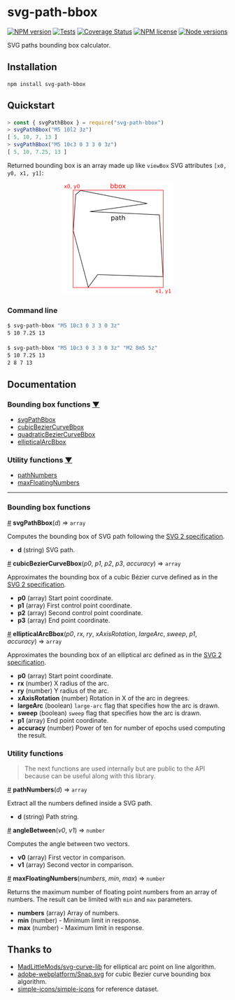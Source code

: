 # svg-path-bbox

[![NPM version](https://img.shields.io/npm/v/svg-path-bbox)](https://www.npmjs.com/package/svg-path-bbox) [![Tests](https://img.shields.io/travis/mondeja/svg-path-bbox?label=tests)](https://travis-ci.com/github/mondeja/svg-path-bbox) [![Coverage Status](https://coveralls.io/repos/github/mondeja/svg-path-bbox/badge.svg?branch=master)](https://coveralls.io/github/mondeja/svg-path-bbox?branch=master) [![NPM license](https://img.shields.io/npm/l/svg-path-bbox?color=brightgreen)](https://github.com/mondeja/svg-path-bbox/blob/master/LICENSE) [![Node versions](https://img.shields.io/node/v/svg-path-bbox)](https://www.npmjs.com/package/svg-path-bbox)

SVG paths bounding box calculator.

## Installation

```
npm install svg-path-bbox
```

## Quickstart

```javascript
> const { svgPathBbox } = require("svg-path-bbox")
> svgPathBbox("M5 10l2 3z")
[ 5, 10, 7, 13 ]
> svgPathBbox("M5 10c3 0 3 3 0 3z")
[ 5, 10, 7.25, 13 ]
```

Returned bounding box is an array made up like `viewBox` SVG attributes `[x0, y0, x1, y1]`:

<p align="center">
  <img width="256" height="256" src="svg-path-bbox.png">
</p>

### Command line

```bash
$ svg-path-bbox "M5 10c3 0 3 3 0 3z"
5 10 7.25 13

$ svg-path-bbox "M5 10c3 0 3 3 0 3z" "M2 8m5 5z"
5 10 7.25 13
2 8 7 13
```

## Documentation

### Bounding box functions [▼](https://github.com/mondeja/svg-path-bbox#bounding-box-functions)
- [svgPathBbox](https://github.com/mondeja/svg-path-bbox/blob/master/README.md#svgPathBbox)
- [cubicBezierCurveBbox](https://github.com/mondeja/svg-path-bbox/blob/master/README.md#cubicBezierCurveBbox)
- [quadraticBezierCurveBbox](https://github.com/mondeja/svg-path-bbox/blob/master/README.md#quadraticBezierCurveBbox)
- [ellipticalArcBbox](https://github.com/mondeja/svg-path-bbox/blob/master/README.md#ellipticalArcBbox)

### Utility functions [▼](https://github.com/mondeja/svg-path-bbox#utility-functions)
- [pathNumbers](https://github.com/mondeja/svg-path-bbox/blob/master/README.md#pathNumbers)
- [maxFloatingNumbers](https://github.com/mondeja/svg-path-bbox/blob/master/README.md#maxFloatingNumbers)

________________________________________________________________________________

### Bounding box functions

<a name="svgPathBbox" href="#svgPathBbox">#</a> <b>svgPathBbox</b>(<i>d</i>) ⇒ `array`

Computes the bounding box of SVG path following the [SVG 2 specification](https://www.w3.org/TR/SVG/paths.html).

- **d** (string) SVG path. 

<a name="cubicBezierCurveBbox" href="#cubicBezierCurveBbox">#</a> <b>cubicBezierCurveBbox</b>(<i>p0</i>, <i>p1</i>, <i>p2</i>, <i>p3</i>, <i>accuracy</i>) ⇒ `array`

Approximates the bounding box of a cubic Bézier curve defined as in the [SVG 2 specification](https://www.w3.org/TR/SVG2/paths.html#PathDataCubicBezierCommands).

- **p0** (array) Start point coordinate.
- **p1** (array) First control point coordinate.
- **p2** (array) Second control point coordinate.
- **p3** (array) End point coordinate.

<a name="ellipticalArcBbox" href="#ellipticalArcBbox">#</a> <b>ellipticalArcBbox</b>(<i>p0</i>, <i>rx</i>, <i>ry</i>, <i>xAxisRotation</i>, <i>largeArc</i>, <i>sweep</i>, <i>p1</i>, <i>accuracy</i>) ⇒ `array`

Approximates the bounding box of an elliptical arc defined as in the [SVG 2 specification](https://www.w3.org/TR/SVG2/paths.html#PathDataEllipticalArcCommands).

- **p0** (array) Start point coordinate.
- **rx** (number) X radius of the arc.
- **ry** (number) Y radius of the arc.
- **xAxisRotation** (number) Rotation in X of the arc in degrees.
- **largeArc** (boolean) `large-arc` flag that specifies how the arc is drawn.
- **sweep** (boolean) `sweep` flag that specifies how the arc is drawn.
- **p1** (array) End point coordinate.
- **accuracy** (number) Power of ten for number of epochs used computing the result.

### Utility functions

> The next functions are used internally but are public to the API because can be useful along with this library.

<a name="pathNumbers" href="#pathNumbers">#</a> <b>pathNumbers</b>(<i>d</i>) ⇒ `array`

Extract all the numbers defined inside a SVG path.

- **d** (string) Path string.

<a name="angleBetween" href="#angleBetween">#</a> <b>angleBetween</b>(<i>v0</i>, <i>v1</i>) ⇒ `number`

Computes the angle between two vectors.

- **v0** (array) First vector in comparison.
- **v1** (array) Second vector in comparison.

<a name="maxFloatingNumbers" href="#maxFloatingNumbers">#</a> <b>maxFloatingNumbers</b>(<i>numbers</i>, <i>min</i>, <i>max</i>) ⇒ `number`

Returns the maximum number of floating point numbers from an array of numbers. The result can be limited with `min` and `max` parameters.

- **numbers** (array) Array of numbers.
- **min** (number) - Minimum limit in response.
- **max** (number) - Maximum limit in response.

## Thanks to
- [MadLittleMods/svg-curve-lib](https://github.com/MadLittleMods/svg-curve-lib) for elliptical arc point on line algorithm.
- [adobe-webplatform/Snap.svg](https://github.com/adobe-webplatform/Snap.svg) for cubic Bezier curve bounding box algorithm.
- [simple-icons/simple-icons](https://github.com/simple-icons/simple-icons) for reference dataset.
